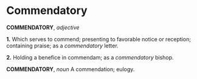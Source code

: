 # Commendatory

**COMMENDATORY**, _adjective_

**1.** Which serves to commend; presenting to favorable notice or reception; containing praise; as a _commendatory_ letter.

**2.** Holding a benefice in commendam; as a _commendatory_ bishop.

**COMMENDATORY**, _noun_ A commendation; eulogy.